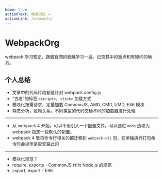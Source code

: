 ```yaml
---
home: true
actionText: 继续浏览 →
actionLink: /concepts/
---
```


# WebpackOrg

webpack 学习笔记，跟着官网的收藏学习一遍。记录其中的重点和有疑问的地方。

## 个人总结
- 文章中的代码片段都是针对 webpack.config.js
- “古老”的标签 `<script>`，`<link>` 加载方式
- 模块化按需请求，定量加载 CommonJS, AMD, CMD, UMD, ES6 模块
- 静态分析，依赖关系，不同类型的代码交给不同的加载器进行处理

---

- 从 webpack 4 开始，可以不用引入一个配置文件。可以通过 `mode` 选项为 webpack 指定一些默认的配置。
- webpack 4 里将命令行相关的都迁移到 `webpack-cli` 包，在单独执行打包命令时会提示是否安装此包

---

- 模块化规范？
- require, exports - CommonJS 作为 Node.js 的规范
- import, export - ES6